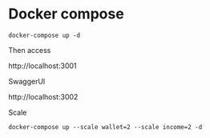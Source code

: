 # Docker compose

```
docker-compose up -d
```

Then access 

http://localhost:3001

SwaggerUI

http://localhost:3002


Scale 

```
docker-compose up --scale wallet=2 --scale income=2 -d
```
